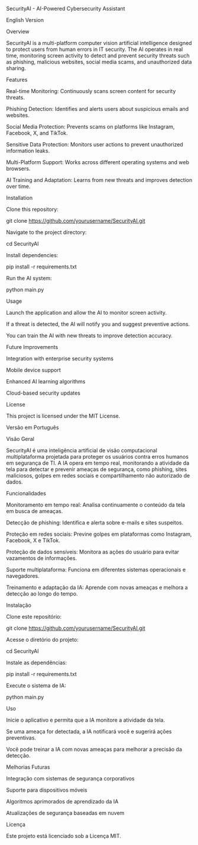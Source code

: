 SecurityAI - AI-Powered Cybersecurity Assistant

English Version

Overview

SecurityAI is a multi-platform computer vision artificial intelligence designed to protect users from human errors in IT security. The AI operates in real time, monitoring screen activity to detect and prevent security threats such as phishing, malicious websites, social media scams, and unauthorized data sharing.

Features

Real-time Monitoring: Continuously scans screen content for security threats.

Phishing Detection: Identifies and alerts users about suspicious emails and websites.

Social Media Protection: Prevents scams on platforms like Instagram, Facebook, X, and TikTok.

Sensitive Data Protection: Monitors user actions to prevent unauthorized information leaks.

Multi-Platform Support: Works across different operating systems and web browsers.

AI Training and Adaptation: Learns from new threats and improves detection over time.

Installation

Clone this repository:

git clone https://github.com/yourusername/SecurityAI.git

Navigate to the project directory:

cd SecurityAI

Install dependencies:

pip install -r requirements.txt

Run the AI system:

python main.py

Usage

Launch the application and allow the AI to monitor screen activity.

If a threat is detected, the AI will notify you and suggest preventive actions.

You can train the AI with new threats to improve detection accuracy.

Future Improvements

Integration with enterprise security systems

Mobile device support

Enhanced AI learning algorithms

Cloud-based security updates

License

This project is licensed under the MIT License.

Versão em Português

Visão Geral

SecurityAI é uma inteligência artificial de visão computacional multiplataforma projetada para proteger os usuários contra erros humanos em segurança de TI. A IA opera em tempo real, monitorando a atividade da tela para detectar e prevenir ameaças de segurança, como phishing, sites maliciosos, golpes em redes sociais e compartilhamento não autorizado de dados.

Funcionalidades

Monitoramento em tempo real: Analisa continuamente o conteúdo da tela em busca de ameaças.

Detecção de phishing: Identifica e alerta sobre e-mails e sites suspeitos.

Proteção em redes sociais: Previne golpes em plataformas como Instagram, Facebook, X e TikTok.

Proteção de dados sensíveis: Monitora as ações do usuário para evitar vazamentos de informações.

Suporte multiplataforma: Funciona em diferentes sistemas operacionais e navegadores.

Treinamento e adaptação da IA: Aprende com novas ameaças e melhora a detecção ao longo do tempo.

Instalação

Clone este repositório:

git clone https://github.com/yourusername/SecurityAI.git

Acesse o diretório do projeto:

cd SecurityAI

Instale as dependências:

pip install -r requirements.txt

Execute o sistema de IA:

python main.py

Uso

Inicie o aplicativo e permita que a IA monitore a atividade da tela.

Se uma ameaça for detectada, a IA notificará você e sugerirá ações preventivas.

Você pode treinar a IA com novas ameaças para melhorar a precisão da detecção.

Melhorias Futuras

Integração com sistemas de segurança corporativos

Suporte para dispositivos móveis

Algoritmos aprimorados de aprendizado da IA

Atualizações de segurança baseadas em nuvem

Licença

Este projeto está licenciado sob a Licença MIT.


